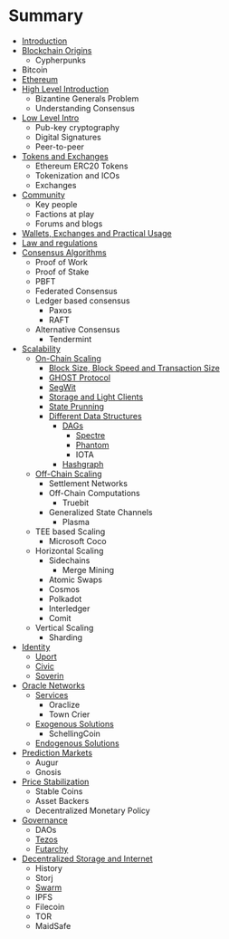 # Summary

* [Introduction](README.md)
* [Blockchain Origins](blockchain-origins.md)
  * Cypherpunks
* Bitcoin
* [Ethereum](ethereum.md)
* [High Level Introduction](chapter1.md)
  * Bizantine Generals Problem
  * Understanding Consensus
* [Low Level Intro](low-level-intro.md)
  * Pub-key cryptography
  * Digital Signatures
  * Peer-to-peer
* [Tokens and Exchanges](initial-coin-offerings.md)
  * Ethereum ERC20 Tokens
  * Tokenization and ICOs
  * Exchanges
* [Community](community.md)
  * Key people
  * Factions at play
  * Forums and blogs 
* [Wallets, Exchanges and Practical Usage](wallets-exchanges-and-practical-usage.md)
* [Law and regulations](law-and-regulations.md)
* [Consensus Algorithms](consensus-algorithms.md)
  * Proof of Work
  * Proof of Stake
  * PBFT
  * Federated Consensus
  * Ledger based consensus
    * Paxos
    * RAFT
  * Alternative Consensus
    * Tendermint
* [Scalability](scalability.md)
  * [On-Chain Scaling](scalability/on-chain-scaling.md)
    * [Block Size, Block Speed and Transaction Size ](scalability/on-chain-scaling/tx-size-and-tps.md)
    * [GHOST Protocol](scalability/on-chain-scaling/ghost-protocol.md)
    * [SegWit](scalability/on-chain-scaling/segwit.md)
    * [Storage and Light Clients](scalability/on-chain-scaling/storage-and-light-clients.md)
    * [State Prunning](scalability/on-chain-scaling/state-prunning.md)
    * [Different Data Structures](scalability/on-chain-scaling/different-data-structures.md)
      * [DAGs](scalability/on-chain-scaling/different-data-structures/dags.md)
        * [Spectre](scalability/on-chain-scaling/different-data-structures/dags/spectre.md)
        * [Phantom](scalability/on-chain-scaling/different-data-structures/dags/phantom.md)
        * IOTA
      * [Hashgraph](scalability/on-chain-scaling/different-data-structures/hashgraph.md)
  * [Off-Chain Scaling](scalability/off-chain-scaling.md)
    * Settlement Networks
    * Off-Chain Computations
      * Truebit
    * Generalized State Channels
      * Plasma
  * TEE based Scaling
    * Microsoft Coco
  * Horizontal Scaling
    * Sidechains
      * Merge Mining
    * Atomic Swaps
    * Cosmos
    * Polkadot
    * Interledger
    * Comit
  * Vertical Scaling
    * Sharding
* [Identity](identity.md)
  * [Uport](identity/uport.md)
  * [Civic](identity/civic.md)
  * [Soverin](identity/soverin.md)
* [Oracle Networks](oracle-networks.md)
  * [Services](oracle-networks/services.md)
    * Oraclize
    * Town Crier
  * [Exogenous Solutions](oracle-networks/exogenous-solutions.md)
    * SchellingCoin
  * [Endogenous Solutions](oracle-networks/endogenous-solutions.md)
* [Prediction Markets](prediction-markets.md)
  * Augur
  * Gnosis
* [Price Stabilization](price-stabilization.md)
  * Stable Coins
  * Asset Backers
  * Decentralized Monetary Policy
* [Governance](governance.md)
  * DAOs
  * [Tezos](governance/tezos.md)
  * [Futarchy](governance/futarchy.md)
* [Decentralized Storage and Internet](decentralized-storage-and-internet.md)
  * History
  * Storj
  * [Swarm](decentralized-storage-and-internet/swarm.md)
  * IPFS
  * Filecoin
  * TOR
  * MaidSafe

